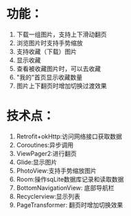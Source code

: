 # 功能：
1. 下载一组图片，支持上下滑动翻页
2. 浏览图片时支持手势缩放
3. 支持收藏（下载）图片
4. 显示收藏
5. 查看被收藏图片时，可以去收藏
6. "我的"首页显示收藏数量
7. 图片上下翻页时增加切换过渡效果
# 技术点：
1. Retrofit+okHttp:访问网络接口获取数据
2. Coroutines:异步调用
3. ViewPager2:进行翻页
4. Glide:显示图片
5. PhotoView:支持手势缩放图片
6. Room:操作sqLite数据库记录和读取数据
7. BottomNavigationView: 底部导航栏
8. Recyclerview:显示列表
9. PageTransformer: 翻页时增加切换效果